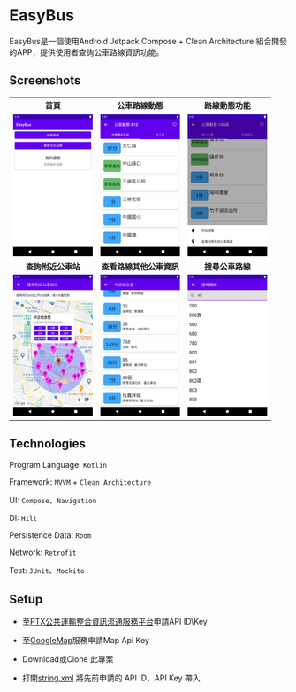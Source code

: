 # EasyBus

EasyBus是一個使用Android Jetpack Compose + Clean Architecture 組合開發的APP，提供使用者查詢公車路線資訊功能。



## Screenshots

|                             首頁                             |                         公車路線動態                         |                         路線動態功能                         |
| :----------------------------------------------------------: | :----------------------------------------------------------: | :----------------------------------------------------------: |
| <img src="screenshots/Screenshot_1633071789.png" alt="首頁" style="zoom:25%;" /> | <img src="screenshots/Screenshot_1633071759.png" alt="公車路線動態" style="zoom:25%;" /> | <img src="screenshots/Screenshot_1633071823.png" alt="路線動態功能" style="zoom:25%;" /> |
|                      **查詢附近公車站**                      |                   **查看路線其他公車資訊**                   |                       **搜尋公車路線**                       |
| <img src="screenshots/Screenshot_1633072218.png" style="zoom:25%;" /> | <img src="screenshots/Screenshot_1633072233.png" style="zoom:25%;" /> | <img src="screenshots/Screenshot_1633073228.png" style="zoom:25%;" /> |



## Technologies

Program Language: `Kotlin`

Framework: `MVVM` + `Clean Architecture`

UI: `Compose`、`Navigation`

DI: `Hilt`

Persistence Data: `Room`

Network: `Retrofit`

Test:  `JUnit`、`Mockito`



## Setup

* 至[PTX公共運輸整合資訊流通服務平台](https://ptx.transportdata.tw/PTX/)申請API ID\Key

* 至[GoogleMap](https://developers.google.com/maps)服務申請Map Api Key
* Download或Clone 此專案
* 打開[string.xml](app/src/main/res/values/string.xml) 將先前申請的 API ID、API Key 帶入